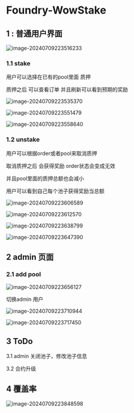 # Foundry-WowStake



## 1 : 普通用户界面 



![image-20240709223516233](Foundry-WowStake.assets/image-20240709223516233.png)



### 1.1  stake 



用户可以选择在已有的pool里面 质押

质押之后 可以查看订单 并且刷新可以看到预期的奖励

![image-20240709223535370](Foundry-WowStake.assets/image-20240709223535370.png)

![image-20240709223551479](Foundry-WowStake.assets/image-20240709223551479.png)

![image-20240709223558640](Foundry-WowStake.assets/image-20240709223558640.png)



### 1.2 unstake 

用户可以根据order或者pool来取消质押

取消质押之后 会获得奖励 order状态会变成无效

并且pool里面的质押总额也会减小

  

用户可以看到自己每个池子获得奖励当总额



![image-20240709223606589](Foundry-WowStake.assets/image-20240709223606589.png)

![image-20240709223612570](Foundry-WowStake.assets/image-20240709223612570.png)

![image-20240709223638799](Foundry-WowStake.assets/image-20240709223638799.png)

![image-20240709223647390](Foundry-WowStake.assets/image-20240709223647390.png)



## 2 admin 页面



  

### 2.1 add pool

 ![image-20240709223656127](Foundry-WowStake.assets/image-20240709223656127.png) 

切换admin 用户

![image-20240709223710944](Foundry-WowStake.assets/image-20240709223710944.png)

![image-20240709223717450](Foundry-WowStake.assets/image-20240709223717450.png)



## 3 ToDo 

3.1 admin 关闭池子，修改池子信息

3.2 合约升级



## 4 覆盖率 

![image-20240709223848598](Foundry-WowStake.assets/image-20240709223848598.png)